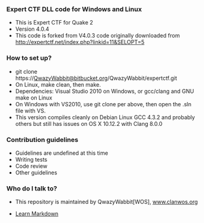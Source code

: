 ### Expert CTF DLL code for Windows and Linux ###

* This is Expert CTF for Quake 2
* Version 4.0.4
* This code is forked from V4.0.3 code originally downloaded from http://expertctf.net/index.php?linkid=11&SELOPT=5

### How to set up? ###

* git clone https://QwazyWabbit@bitbucket.org/QwazyWabbit/expertctf.git
* On Linux, make clean, then make.
* Dependencies: Visual Studio 2010 on Windows, or gcc/clang and GNU make on Linux
* On Windows with VS2010, use git clone per above, then open the .sln file with VS.
* This version compiles cleanly on Debian Linux GCC 4.3.2 and probably others but still has issues on OS X 10.12.2 with Clang 8.0.0

### Contribution guidelines ###

* Guidelines are undefined at this time
* Writing tests
* Code review
* Other guidelines

### Who do I talk to? ###

* This repository is maintained by QwazyWabbit[WOS], www.clanwos.org

* [Learn Markdown](https://bitbucket.org/tutorials/markdowndemo)